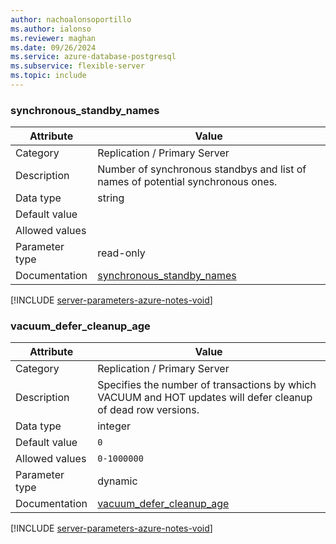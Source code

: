 ```yaml
---
author: nachoalonsoportillo
ms.author: ialonso
ms.reviewer: maghan
ms.date: 09/26/2024
ms.service: azure-database-postgresql
ms.subservice: flexible-server
ms.topic: include
---
```

### synchronous_standby_names

| Attribute      | Value                                                      |
|----------------|------------------------------------------------------------|
| Category       | Replication / Primary Server |
| Description    | Number of synchronous standbys and list of names of potential synchronous ones.                               |
| Data type      | string    |
| Default value  |               |
| Allowed values |                |
| Parameter type | read-only      |
| Documentation  | [synchronous_standby_names](https://www.postgresql.org/docs/12/runtime-config-replication.html#GUC-SYNCHRONOUS-STANDBY-NAMES) |


[!INCLUDE [server-parameters-azure-notes-void](./server-parameters-azure-notes-void.md)]



### vacuum_defer_cleanup_age

| Attribute      | Value                                                      |
|----------------|------------------------------------------------------------|
| Category       | Replication / Primary Server |
| Description    | Specifies the number of transactions by which VACUUM and HOT updates will defer cleanup of dead row versions. |
| Data type      | integer   |
| Default value  | `0`           |
| Allowed values | `0-1000000`    |
| Parameter type | dynamic        |
| Documentation  | [vacuum_defer_cleanup_age](https://www.postgresql.org/docs/12/runtime-config-replication.html#GUC-VACUUM-DEFER-CLEANUP-AGE)   |


[!INCLUDE [server-parameters-azure-notes-void](./server-parameters-azure-notes-void.md)]



